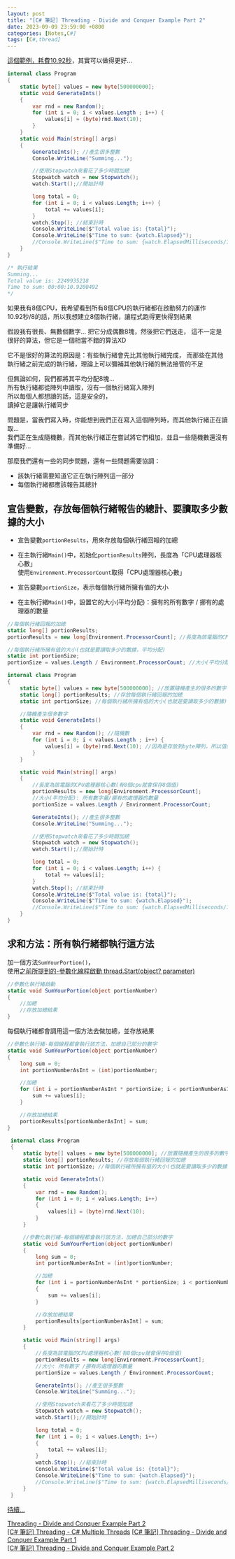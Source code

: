 ```yaml
---
layout: post
title: "[C# 筆記] Threading - Divide and Conquer Example Part 2"
date: 2023-09-09 23:59:00 +0800
categories: [Notes,C#]
tags: [C#,thread]
---
```



[這個範例，耗費10.92秒](https://riivalin.github.io/posts/2023/09/threading-divide-and-conquer-example-part-1/)，其實可以做得更好...     

```c#
internal class Program
{
    static byte[] values = new byte[500000000];
    static void GenerateInts() 
    {
        var rnd = new Random();
        for (int i = 0; i < values.Length ; i++) {
            values[i] = (byte)rnd.Next(10);
        }
    }
    static void Main(string[] args)
    {
        GenerateInts(); //產生很多整數
        Console.WriteLine("Summing...");

        //使用Stopwatch來看花了多少時間加總
        Stopwatch watch = new Stopwatch();
        watch.Start();//開始計時

        long total = 0;
        for (int i = 0; i < values.Length; i++) {
            total += values[i];
        }
        watch.Stop(); //結束計時
        Console.WriteLine($"Total value is: {total}");
        Console.WriteLine($"Time to sum: {watch.Elapsed}");
        //Console.WriteLine($"Time to sum: {watch.ElapsedMilliseconds/1000} 秒");
    }
} 

/* 執行結果
Summing...
Total value is: 2249935218
Time to sum: 00:00:10.9200492
*/
```

如果我有8個CPU，我希望看到所有8個CPU的執行緒都在啟動努力的運作    
10.92秒/8的話，所以我想建立8個執行緒，讓程式跑得更快得到結果   


假設我有很長、無數個數字...
把它分成偶數8塊，然後把它們送走，
這不一定是很好的算法，但它是一個相當不錯的算法XD        

它不是很好的算法的原因是：有些執行緒會先比其他執行緒完成，
而那些在其他執行緒之前完成的執行緒，理論上可以彌補其他執行緒的無法接管的不足        

但無論如何，我們都將其平均分配8塊...    
所有執行緒都從陣列中讀取，沒有一個執行緒寫入陣列        
所以每個人都想讀的話，這是安全的，      
讀掉它是讓執行緒同步        


問題是，當我們寫入時，你能想到我們正在寫入這個陣列時，而其他執行緒正在讀取...       
我們正在生成隨機數，而其他執行緒正在嘗試將它們相加，並且一些隨機數還沒有準備好...       

那麼我們還有一些的同步問題，還有一些問題需要協調：      
- 該執行緒需要知道它正在執行陣列這一部分      
- 每個執行緒都應該報告其總計


## 宣告變數，存放每個執行緒報告的總計、要讀取多少數據的大小

- 宣告變數`portionResults`，用來存放每個執行緒回報的加總    
- 在主執行緒`Main()`中，初始化`portionResults`陣列，長度為「CPU處理器核心數」   
使用`Environment.ProcessorCount`取得「CPU處理器核心數」     

- 宣告變數`portionSize`，表示每個執行緒所擁有值的大小
- 在主執行緒`Main()`中，設置它的大小(平均分配)：擁有的所有數字 / 挪有的處理器的數量

```c#
//每個執行緒回報的加總
static long[] portionResults;
portionResults = new long[Environment.ProcessorCount]; //長度為該電腦的CPU處理器核心數(有8個cpu就會保存8個值)

//每個執行緒所擁有值的大小(也就是要讀取多少的數據，平均分配)
static int portionSize;
portionSize = values.Length / Environment.ProcessorCount; //大小(平均分配): 所有數字量/挪有的處理器的數量
```

```c#
internal class Program
{
    static byte[] values = new byte[500000000]; //放置隨機產生的很多的數字
    static long[] portionResults; //存放每個執行緒回報的加總
    static int portionSize; //每個執行緒所擁有值的大小(也就是要讀取多少的數據)

    //隨機產生很多數字
    static void GenerateInts() 
    {
        var rnd = new Random(); //隨機數
        for (int i = 0; i < values.Length ; i++) {
            values[i] = (byte)rnd.Next(10); //因為是存放到byte陣列，所以值的範圍是0~9
        }
    }

    static void Main(string[] args)
    {
        //長度為該電腦的CPU處理器核心數(有8個cpu就會保存8個值)
        portionResults = new long[Environment.ProcessorCount];
        //大小(平均分配): 所有數字量/挪有的處理器的數量
        portionSize = values.Length / Environment.ProcessorCount;

        GenerateInts(); //產生很多整數
        Console.WriteLine("Summing...");

        //使用Stopwatch來看花了多少時間加總
        Stopwatch watch = new Stopwatch();
        watch.Start();//開始計時

        long total = 0;
        for (int i = 0; i < values.Length; i++) {
            total += values[i];
        }
        watch.Stop(); //結束計時
        Console.WriteLine($"Total value is: {total}");
        Console.WriteLine($"Time to sum: {watch.Elapsed}");
        //Console.WriteLine($"Time to sum: {watch.ElapsedMilliseconds/1000} 秒");
    }
}
```

## 求和方法：所有執行緒都執行這方法

加一個方法`SumYourPortion()`，      
使用[之前所提到的-參數化線程啟動 thread.Start(object? parameter)](https://riivalin.github.io/posts/2023/09/c-sharp-multiple-threads/)

```c#
//參數化執行緒啟動
static void SumYourPortion(object portionNumber) 
{ 
    //加總
    //存放加總結果
}
```

每個執行緒都會調用這一個方法去做加總，並存放結果

```c#
//參數化執行緒-每個線程都會執行該方法，加總自己部分的數字
static void SumYourPortion(object portionNumber)
{
    long sum = 0;
    int portionNumberAsInt = (int)portionNumber;

    //加總
    for (int i = portionNumberAsInt * portionSize; i < portionNumberAsInt * portionSize + portionSize; i++) {
        sum += values[i];
    }

    //存放加總結果
    portionResults[portionNumberAsInt] = sum;
}
```

```c#
 internal class Program
 {
     static byte[] values = new byte[500000000]; //放置隨機產生的很多的數字
     static long[] portionResults; //存放每個執行緒回報的加總
     static int portionSize; //每個執行緒所擁有值的大小(也就是要讀取多少的數據)

     static void GenerateInts()
     {
         var rnd = new Random();
         for (int i = 0; i < values.Length; i++)
         {
             values[i] = (byte)rnd.Next(10);
         }
     }

     //參數化執行緒-每個線程都會執行該方法，加總自己部分的數字
     static void SumYourPortion(object portionNumber)
     {
         long sum = 0;
         int portionNumberAsInt = (int)portionNumber;

         //加總
         for (int i = portionNumberAsInt * portionSize; i < portionNumberAsInt * portionSize + portionSize; i++)
         {
             sum += values[i];
         }

         //存放加總結果
         portionResults[portionNumberAsInt] = sum;
     }

     static void Main(string[] args)
     {
         //長度為該電腦的CPU處理器核心數(有8個cpu就會保存8個值)
         portionResults = new long[Environment.ProcessorCount];
         //大小: 所有數字 /挪有的處理器的數量
         portionSize = values.Length / Environment.ProcessorCount;

         GenerateInts(); //產生很多整數
         Console.WriteLine("Summing...");

         //使用Stopwatch來看花了多少時間加總
         Stopwatch watch = new Stopwatch();
         watch.Start();//開始計時

         long total = 0;
         for (int i = 0; i < values.Length; i++)
         {
             total += values[i];
         }
         watch.Stop(); //結束計時
         Console.WriteLine($"Total value is: {total}");
         Console.WriteLine($"Time to sum: {watch.Elapsed}");
         //Console.WriteLine($"Time to sum: {watch.ElapsedMilliseconds/1000} 秒");
     }
 }
```

[待續...](https://riivalin.github.io/posts/2023/09/threading-divide-and-conquer-example-part-3/)        



[Threading - Divide and Conquer Example Part 2](https://www.youtube.com/watch?v=5LU8WRL3xaE&list=PLRwVmtr-pp06KcX24ycbC-KkmAISAFKV5&index=9&pp=iAQB)        
[[C# 筆記] Threading - C# Multiple Threads](https://riivalin.github.io/posts/2023/09/c-sharp-multiple-threads/)
[[C# 筆記] Threading - Divide and Conquer Example Part 1](https://riivalin.github.io/posts/2023/09/threading-divide-and-conquer-example-part-1/)        
[[C# 筆記] Threading - Divide and Conquer Example Part 2](https://riivalin.github.io/posts/2023/09/threading-divide-and-conquer-example-part-2/)